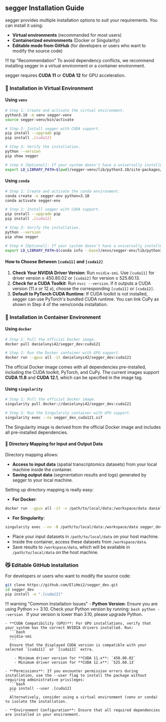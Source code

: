 ## segger Installation Guide

segger provides multiple installation options to suit your requirements. You can install it using:

- **Virtual environments** (recommended for most users)
- **Containerized environments** (Docker or Singularity)
- **Editable mode from GitHub** (for developers or users who want to modify the source code)

!!! tip "Recommendation"
    To avoid dependency conflicts, we recommend installing segger in a virtual environment or a container environment.

segger requires **CUDA 11** or **CUDA 12** for GPU acceleration.

### :snake: Installation in Virtual Environment

#### Using `venv`

```bash
# Step 1: Create and activate the virtual environment.
python3.10 -m venv segger-venv
source segger-venv/bin/activate

# Step 2: Install segger with CUDA support.
pip install --upgrade pip
pip install .[cuda12]

# Step 3: Verify the installation.
python --version
pip show segger

# step 4 [Optional]: If your system doesn't have a universally installed CUDA toolkit, you can link CuPy to PyTorch's CUDA runtime library.
export LD_LIBRARY_PATH=$(pwd)/segger-venv/lib/python3.10/site-packages/nvidia/cuda_nvrtc/lib:$LD_LIBRARY_PATH
```

#### Using `conda`

```bash
# Step 1: Create and activate the conda environment.
conda create -n segger-env python=3.10
conda activate segger-env

# Step 2: Install segger with CUDA support.
pip install --upgrade pip
pip install .[cuda12]

# Step 3: Verify the installation.
python --version
pip show segger

# Step 4 [Optional]: If your system doesn't have a universally installed CUDA toolkit, you can link CuPy to PyTorch's CUDA runtime library.
export LD_LIBRARY_PATH=$(conda info --base)/envs/segger-env/lib/python3.10/site-packages/nvidia/cuda_nvrtc/lib:$LD_LIBRARY_PATH
```

#### How to Choose Between `[cuda11]` and `[cuda12]`
1. **Check Your NVIDIA Driver Version**: Run `nvidia-smi`. Use `[cuda11]` for driver version ≥ 450.80.02 or `[cuda12]` for version ≥ 525.60.13.
2. **Check for a CUDA Toolkit**: Run `nvcc --version`. If it outputs a CUDA version (11.x or 12.x), choose the corresponding `[cuda11]` or `[cuda12]`.
3. **Default to PyTorch CUDA Runtime**: If CUDA toolkit is not installed, segger can use PyTorch's bundled CUDA runtime. You can link CuPy as shown in Step 4 of the venv/conda installation.


### :whale: Installation in Container Environment

####  Using `docker`

```bash
# Step 1: Pull the official Docker image.
docker pull danielunyi42/segger_dev:cuda121

# Step 2: Run the Docker container with GPU support.
docker run --gpus all -it danielunyi42/segger_dev:cuda121
```

The official Docker image comes with all dependencies pre-installed, including the CUDA toolkit, PyTorch, and CuPy.
The current images support **CUDA 11.8** and **CUDA 12.1**, which can be specified in the image tag.

#### Using `singularity`

```bash
# Step 1: Pull the official Docker image.
singularity pull docker://danielunyi42/segger_dev:cuda121

# Step 2: Run the Singularity container with GPU support.
singularity exec --nv segger_dev_cuda121.sif
```

The Singularity image is derived from the official Docker image and includes all pre-installed dependencies.

#### :file_folder: Directory Mapping for Input and Output Data

Directory mapping allows:

- **Access to input data** (spatial transcriptomics datasets) from your local machine inside the container.
- **Saving output data** (segmentation results and logs) generated by segger to your local machine.

Setting up directory mapping is really easy:

- **For Docker**:
```bash
docker run --gpus all -it -v /path/to/local/data:/workspace/data danielunyi42/segger_dev:cuda121
```

- **For Singularity**:
```bash
singularity exec --nv -B /path/to/local/data:/workspace/data segger_dev_cuda121.sif
```
  - Place your input datasets in `/path/to/local/data` on your host machine.
  - Inside the container, access these datasets from `/workspace/data`.
  - Save results to `/workspace/data`, which will be available in `/path/to/local/data` on the host machine.

### :smirk_cat: Editable GitHub installation

For developers or users who want to modify the source code:

```bash
git clone https://github.com/EliHei2/segger_dev.git
cd segger_dev
pip install -e ".[cuda12]"
```

!!! warning "Common Installation Issues"
    - **Python Version**: Ensure you are using Python >= 3.10. Check your Python version by running:
      ```bash
      python --version
      ```
      If your version is lower than 3.10, please upgrade Python.

    - **CUDA Compatibility (GPU)**: For GPU installations, verify that your system has the correct NVIDIA drivers installed. Run:
      ```bash
      nvidia-smi
      ```
      Ensure that the displayed CUDA version is compatible with your selected `[cuda11]` or `[cuda12]` extra.

        - Minimum driver version for **CUDA 11.x**: `450.80.02`
        - Minimum driver version for **CUDA 12.x**: `525.60.13`

    - **Permissions**: If you encounter permission errors during installation, use the --user flag to install the package without requiring administrative privileges:
      ```bash
      pip install --user .[cuda12]
      ```
      Alternatively, consider using a virtual environment (venv or conda) to isolate the installation.

    - **Environment Configuration**: Ensure that all required dependencies are installed in your environment.
